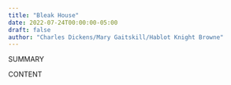 ```yaml
---
title: "Bleak House"
date: 2022-07-24T00:00:00-05:00
draft: false
author: "Charles Dickens/Mary Gaitskill/Hablot Knight Browne"
---
```


SUMMARY

<!--more-->

CONTENT